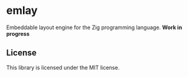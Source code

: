# emlay

Embeddable layout engine for the Zig programming language. **Work in progress**

## License

This library is licensed under the MIT license.

